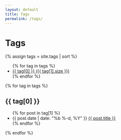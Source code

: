 ```yaml
---
layout: default
title: Tags
permalink: /tags/
---
```


# Tags

{% assign tags = site.tags | sort %}
<ul>
  {% for tag in tags %}
    <li><a href="#{{ tag[0] | slugify }}">{{ tag[0] }} ({{ tag[1].size }})</a></li>
  {% endfor %}
</ul>

{% for tag in tags %}
  <h2 id="{{ tag[0] | slugify }}">{{ tag[0] }}</h2>
  <ul>
    {% for post in tag[1] %}
      <li>
        <span class="post-meta">{{ post.date | date: "%b %-d, %Y" }}</span>
        <a href="{{ post.url | relative_url }}">{{ post.title }}</a>
      </li>
    {% endfor %}
  </ul>
{% endfor %}


